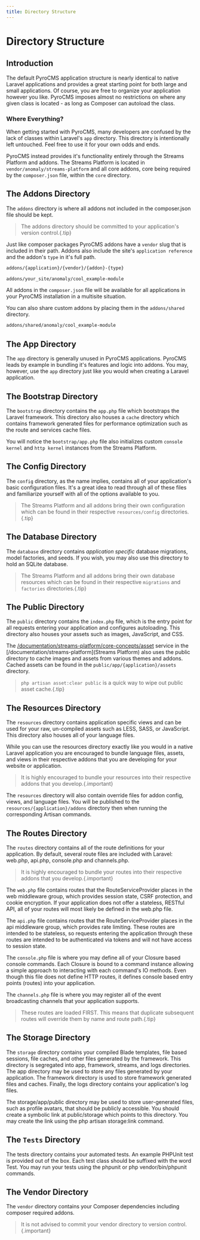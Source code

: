 ```yaml
---
title: Directory Structure  
---
```


# Directory Structure

<div class="documentation__toc"></div>

## Introduction

The default PyroCMS application structure is nearly identical to native Laravel applications and provides a great starting point for both large and small applications. Of course, you are free to organize your application however you like. PyroCMS imposes almost no restrictions on where any given class is located - as long as Composer can autoload the class.

### Where Everything?

When getting started with PyroCMS, many developers are confused by the lack of classes within Laravel's `app` directory. This directory is intentionally left untouched. Feel free to use it for your own odds and ends.

PyroCMS instead provides it's functionality entirely through the Streams Platform and addons. The Streams Platform is located in `vendor/anomaly/streams-platform` and all core addons, core being required by the `composer.json` file, within the `core` directory. 


## The Addons Directory

The `addons` directory is where all addons not included in the composer.json file should be kept.

> The addons directory should be committed to your application's version control.{.tip}

Just like composer packages PyroCMS addons have a `vendor` slug that is included in their path. Addons also include the site's `application reference` and the addon's `type` in it's full path.

```bash
addons/{application}/{vendor}/{addon}-{type}

addons/your_site/anomaly/cool_example-module
```

All addons in the `composer.json` file will be available for all applications in your PyroCMS installation in a multisite situation.

You can also share custom addons by placing them in the `addons/shared` directory.

```bash
addons/shared/anomaly/cool_example-module
```

## The App Directory

The `app` directory is generally unused in PyroCMS applications. PyroCMS leads by example in bundling it's features and logic into addons. You may, however, use the `app` directory just like you would when creating a Laravel application.

## The Bootstrap Directory

The `bootstrap` directory contains the `app.php` file which bootstraps the Laravel framework. This directory also houses a `cache` directory which contains framework generated files for performance optimization such as the route and services cache files.

You will notice the `bootstrap/app.php` file also initializes custom `console kernel` and `http kernel` instances from the Streams Platform.

## The Config Directory

The `config` directory, as the name implies, contains all of your application's basic configuration files. It's a great idea to read through all of these files and familiarize yourself with all of the options available to you.

> The Streams Platform and all addons bring their own configuration which can be found in their respective `resources/config` directories.{.tip}
     
## The Database Directory

The `database` directory contains _application specific_ database migrations, model factories, and seeds. If you wish, you may also use this directory to hold an SQLite database.

> The Streams Platform and all addons bring their own database resources which can be found in their respective `migrations` and `factories` directories.{.tip}

## The Public Directory

The `public` directory contains the `index.php` file, which is the entry point for all requests entering your application and configures autoloading. This directory also houses your assets such as images, JavaScript, and CSS.

The [/documentation/streams-platform/core-concepts/asset](Asset) service in the [/documentation/streams-platform](Streams Platform) also uses the public directory to cache images and assets from various themes and addons. Cached assets can be found in the `public/app/{application}/assets` directory.

> `php artisan asset:clear public` is a quick way to wipe out public asset cache.{.tip}

## The Resources Directory

The `resources` directory contains application specific views and can be used for your raw, un-compiled assets such as LESS, SASS, or JavaScript. This directory also houses all of your language files.

While you can use the resources directory exactly like you would in a native Laravel application you are encouraged to bundle language files, assets, and views in their respective addons that you are developing for your website or application.

> It is highly encouraged to bundle your resources into their respective addons that you develop.{.important}

The `resources` directory will also contain override files for addon config, views, and language files. You will be published to the `resources/{application}/addons` directory then when running the corresponding Artisan commands.

## The Routes Directory

The `routes` directory contains all of the route definitions for your application. By default, several route files are included with Laravel: web.php, api.php, console.php and  channels.php.

> It is highly encouraged to bundle your routes into their respective addons that you develop.{.important}

The `web.php` file contains routes that the RouteServiceProvider places in the web middleware group, which provides session state, CSRF protection, and cookie encryption. If your application does not offer a stateless, RESTful API, all of your routes will most likely be defined in the web.php file.

The `api.php` file contains routes that the RouteServiceProvider places in the api middleware group, which provides rate limiting. These routes are intended to be stateless, so requests entering the application through these routes are intended to be authenticated via tokens and will not have access to session state.

The `console.php` file is where you may define all of your Closure based console commands. Each Closure is bound to a command instance allowing a simple approach to interacting with each command's IO methods. Even though this file does not define HTTP routes, it defines console based entry points (routes) into your application.

The `channels.php` file is where you may register all of the event broadcasting channels that your application supports.

> These routes are loaded FIRST. This means that duplicate subsequent routes will override them by name and route path.{.tip}

## The Storage Directory

The `storage` directory contains your compiled Blade templates, file based sessions, file caches, and other files generated by the framework. This directory is segregated into app, framework, streams, and logs directories. The app directory may be used to store any files generated by your application. The framework directory is used to store framework generated files and caches. Finally, the logs directory contains your application's log files.

The storage/app/public directory may be used to store user-generated files, such as profile avatars, that should be publicly accessible. You should create a symbolic link at  public/storage which points to this directory. You may create the link using the  php artisan storage:link command.

## The `Tests` Directory

The tests directory contains your automated tests. An example PHPUnit test is provided out of the box. Each test class should be suffixed with the word Test. You may run your tests using the phpunit or php vendor/bin/phpunit commands.

## The Vendor Directory

The `vendor` directory contains your Composer dependencies including composer required addons.

> It is not advised to commit your vendor directory to version control.{.important}
